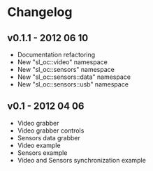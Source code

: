 # Changelog

v0.1.1 - 2012 06 10
-------------------
* Documentation refactoring
* New "sl_oc::video" namespace
* New "sl_oc::sensors" namespace
* New "sl_oc::sensors::data" namespace
* New "sl_oc::sensors::usb" namespace

v0.1 - 2012 04 06
-----------------
* Video grabber 
* Video grabber controls
* Sensors data grabber
* Video example
* Sensors example
* Video and Sensors synchronization example
